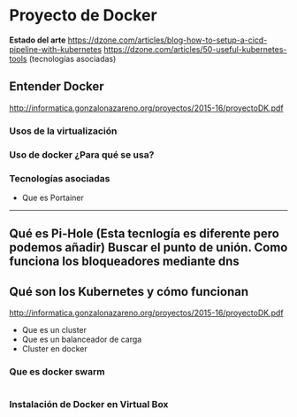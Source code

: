 # Proyecto de Docker

**Estado del arte**
https://dzone.com/articles/blog-how-to-setup-a-cicd-pipeline-with-kubernetes
https://dzone.com/articles/50-useful-kubernetes-tools (tecnologías asociadas)

## Entender Docker
   http://informatica.gonzalonazareno.org/proyectos/2015-16/proyectoDK.pdf
   
### Usos de la virtualización 
### Uso de docker ¿Para qué se usa? 
### Tecnologías asociadas
* Que es Portainer
-----------------------------------------------------------------------------------------------
 Qué es Pi-Hole (Esta tecnlogía es diferente pero podemos añadir) Buscar el punto de unión.
   Como funciona los bloqueadores mediante dns
------------------------------------------------------------------------------------------------
## Qué son los  Kubernetes y cómo funcionan
   http://informatica.gonzalonazareno.org/proyectos/2015-16/proyectoDK.pdf
* Que es un cluster
* Que es un balanceador de carga
* Cluster en docker 
### Que es docker swarm
#
### Instalación de Docker en Virtual Box


